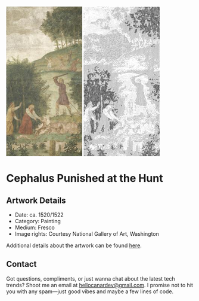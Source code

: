 <html>

![Artwork](artwork.jpg) ![Artwork](ascii_artwork.jpg)

# Cephalus Punished at the Hunt

## Artwork Details

- Date: ca. 1520/1522
- Category: Painting
- Medium: Fresco
- Image rights: Courtesy National Gallery of Art, Washington

Additional details about the artwork can be found [here](https://www.artsy.net/artwork/bernardino-luini-cephalus-punished-at-the-hunt).

## Contact

Got questions, compliments, or just wanna chat about the latest tech trends? Shoot me an email
at [hellocanardev@gmail.com](mailto:hellocanardev@gmail.com). I promise not to hit you with any spam—just good vibes and
maybe a few lines of code.

</html>
